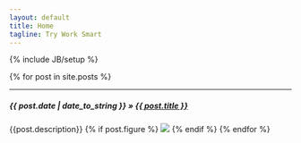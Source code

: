 ```yaml
---
layout: default
title: Home
tagline: Try Work Smart
---
```

{% include JB/setup %}


{% for post in site.posts %}
  <hr>
  <h5><span>{{ post.date | date_to_string }}</span> &raquo; <a href="{{ BASE_PATH }}{{ post.url }}">{{ post.title }}</a></h5>  
  {{post.description}}
  {% if post.figure %}
<a href="{{post.url}}"><img src="{{post.figure}}"/></a>
  {% endif %}
{% endfor %}
